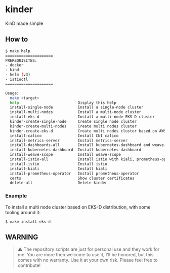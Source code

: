 # kinder
KinD made simple

## How to

```bash
$ make help
=====================
PREREQUISITES:
- docker
- kind
- helm (v3)
- istioctl
=====================

Usage:
  make <target>
  help                          Display this help
  install-single-node           Install a single-node cluster
  install-multi-nodes           Install a multi-node cluster
  install-eks-d                 Install a multi-node EKS-D cluster  
  kinder-create-single-node     Create single node cluster
  kinder-create-multi-nodes     Create multi nodes cluster
  kinder-create-eks-d           Create multi nodes cluster based on AWS EKS-D distribution
  install-calico                Install CNI calico
  install-metrics-server        Install metrics-server
  install-dashboards-all        Install kubernetes-dashboard and weave-scope
  install-kubernetes-dashboard  Install kubernetes-dashboard
  install-weave-scope           Install weave-scope
  install-istio-all             Install istio with kiali, prometheus-operator, grafana
  install-istio                 Install istio
  install-kiali                 Install kiali
  install-prometheus-operator   Install prometheus-operator
  certs                         Show cluster certificates
  delete-all                    Delete kinder
```

### Example
To install a multi node cluster based on EKS-D distribution, with some tooling around it:
```
$ make install-eks-d
```

## WARNING
> :warning: The repository scripts are just for personal use and they work for me. You are more then welcome to use it, I'll be honored, but this comes with no warranty. Use it at your own risk. Please feel free to contribute!